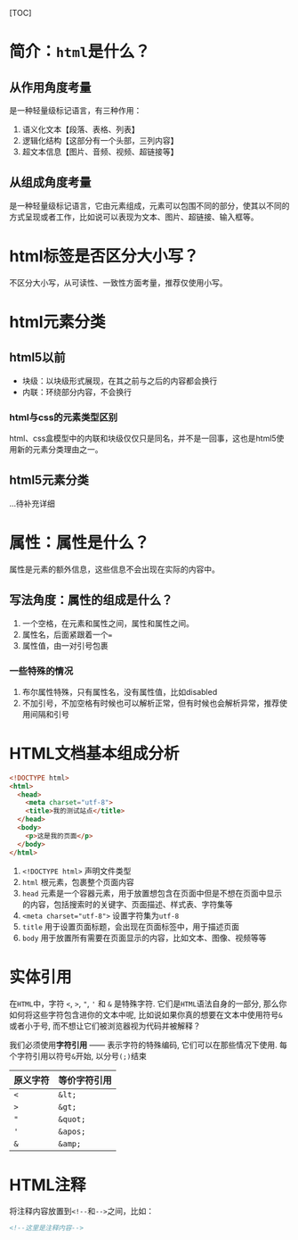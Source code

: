 [TOC]

# 简介：`html`是什么？
## 从作用角度考量
是一种轻量级标记语言，有三种作用：
1. 语义化文本【段落、表格、列表】
2. 逻辑化结构【这部分有一个头部，三列内容】
3. 超文本信息【图片、音频、视频、超链接等】

## 从组成角度考量
是一种轻量级标记语言，它由元素组成，元素可以包围不同的部分，使其以不同的方式呈现或者工作，比如说可以表现为文本、图片、超链接、输入框等。

# html标签是否区分大小写？
不区分大小写，从可读性、一致性方面考量，推荐仅使用小写。

# html元素分类
## html5以前
- 块级：以块级形式展现，在其之前与之后的内容都会换行
- 内联：环绕部分内容，不会换行

### html与css的元素类型区别
html、css盒模型中的内联和块级仅仅只是同名，并不是一回事，这也是html5使用新的元素分类理由之一。

## html5元素分类
...待补充详细

# 属性：属性是什么？
属性是元素的额外信息，这些信息不会出现在实际的内容中。

## 写法角度：属性的组成是什么？
1. 一个空格，在元素和属性之间，属性和属性之间。
2. 属性名，后面紧跟着一个`=`
3. 属性值，由一对引号包裹

### 一些特殊的情况
1. 布尔属性特殊，只有属性名，没有属性值，比如disabled
2. 不加引号，不加空格有时候也可以解析正常，但有时候也会解析异常，推荐使用间隔和引号

# HTML文档基本组成分析
```html
<!DOCTYPE html>
<html>
  <head>
    <meta charset="utf-8">
    <title>我的测试站点</title>
  </head>
  <body>
    <p>这是我的页面</p>
  </body>
</html>
```
1. `<!DOCTYPE html>` 声明文件类型
2. `html` 根元素，包裹整个页面内容
3. `head` 元素是一个容器元素，用于放置想包含在页面中但是不想在页面中显示的内容，包括搜索时的关键字、页面描述、样式表、字符集等
4. `<meta charset="utf-8">` 设置字符集为`utf-8`
5. `title` 用于设置页面标题，会出现在页面标签中，用于描述页面
6. `body` 用于放置所有需要在页面显示的内容，比如文本、图像、视频等等

# 实体引用
在`HTML`中，字符 `<`, `>`, `"`, `'` 和 `&` 是特殊字符. 它们是`HTML`语法自身的一部分, 那么你如何将这些字符包含进你的文本中呢, 比如说如果你真的想要在文本中使用符号`&`或者小于号, 而不想让它们被浏览器视为代码并被解释？

我们必须使用**字符引用** —— 表示字符的特殊编码, 它们可以在那些情况下使用. 每个字符引用以符号`&`开始, 以分号`(;)`结束

原义字符 | 等价字符引用
--- | ---
`<` | `&lt;`
`>` | `&gt;`
`"` | `&quot;`
`'` | `&apos;`
`&` | `&amp;`

# HTML注释
将注释内容放置到`<!--`和`-->`之间，比如：
```html
<!--这里是注释内容-->
```